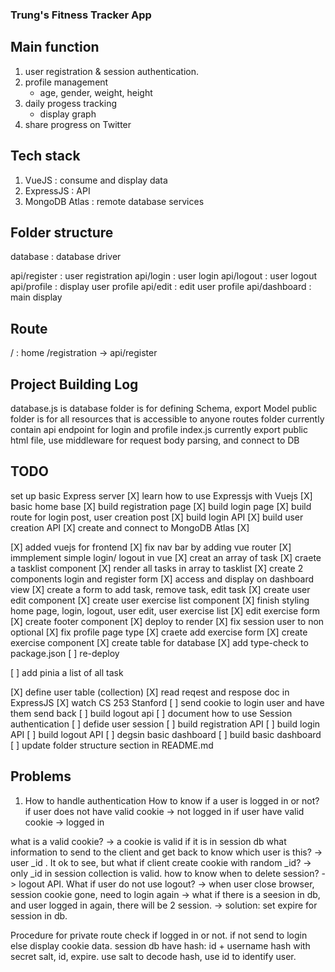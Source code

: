 ### Trung's Fitness Tracker App

## Main function
1. user registration & session authentication.
2. profile management
    + age, gender, weight, height
3. daily progess tracking
    + display graph
4. share progress on Twitter

## Tech stack
1. VueJS          : consume and display data
2. ExpressJS      : API
3. MongoDB Atlas  : remote database services

## Folder structure
database : database driver

api/register   : user registration
api/login      : user login
api/logout     : user logout
api/profile    : display user profile
api/edit       : edit user profile
api/dashboard  : main display

## Route
/ : home
/registration -> api/register

## Project Building Log
database.js is database folder is for defining Schema, export Model
public folder is for all resources that is accessible to anyone
routes folder currently contain api endpoint for login and profile
index.js currently export public html file, use middleware for
request body parsing, and connect to DB

## TODO
set up basic Express server [X]
learn how to use Expressjs with Vuejs [X]
basic home base [X]
build registration page [X]
build login page [X]
build route for login post, user creation post [X]
build login API [X]
build user creation API [X]
create and connect to MongoDB Atlas [X]

[X] added vuejs for frontend
[X] fix nav bar by adding vue router
[X] immplement simple login/ logout in vue 
[X] creat an array of task
[X] craete a tasklist component
[X] render all tasks in array to tasklist
[X] create 2 components login and register form
[X] access and display on dashboard view
[X] create a form to add task, remove task, edit task
[X] create user edit component
[X] create user exercise list component
[X] finish styling home page, login, logout, user edit, user exercise list
[X] edit exercise form
[X] create footer component
[X] deploy to render
[X] fix session user to non optional
[X] fix profile page type
[X] craete add exercise form
[X] create exercise component
[X] create table for database
[X] add type-check to package.json
[ ] re-deploy

[ ] add pinia a list of all task

[X] define user table (collection)
[X] read reqest and respose doc in ExpressJS
[X] watch CS 253 Stanford
[ ] send cookie to login user and have them send back
[ ] build logout api
[ ] document how to use Session authentication
[ ] defide user session
[ ] build registration API
[ ] build login API
[ ] build logout API
[ ] degsin basic dashboard
[ ] build basic dashboard
[ ] update folder structure section in README.md

## Problems

1. How to handle authentication
How to know if a user is logged in or not?
if user does not have valid cookie -> not logged in
if user have valid cookie -> logged in

what is a valid cookie? -> a cookie is valid if it is in session db
what information to send to the client and get back to know which
user is this? -> user _id . It ok to see, but what if client create 
cookie with random _id? -> only _id in session collection is valid.
how to know when to delete session? -> logout API. What if user do
not use logout? -> when user close browser, session cookie gone,
need to login again -> what if there is a seesion in db, and user
logged in again, there will be 2 session. -> solution: set expire 
for session in db. 

Procedure
for private route check if logged in or not. if not send to login
else display cookie data.
session db have hash: id + username hash with secret salt, id,
expire.
use salt to decode hash, use id to identify user.


